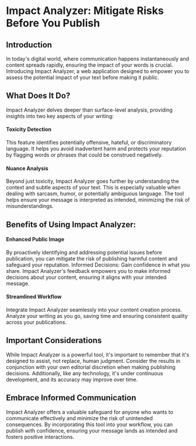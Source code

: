 # Impact Analyzer: Mitigate Risks Before You Publish
## Introduction

In today's digital world, where communication happens instantaneously and content spreads rapidly, ensuring the impact of your words is crucial. Introducing Impact Analyzer, a web application designed to empower you to assess the potential impact of your text before making it public.

## What Does It Do?

Impact Analyzer delves deeper than surface-level analysis, providing insights into two key aspects of your writing:

#### Toxicity Detection

This feature identifies potentially offensive, hateful, or discriminatory language. It helps you avoid inadvertent harm and protects your reputation by flagging words or phrases that could be construed negatively.

#### Nuance Analysis

Beyond just toxicity, Impact Analyzer goes further by understanding the context and subtle aspects of your text. This is especially valuable when dealing with sarcasm, humor, or potentially ambiguous language. The tool helps ensure your message is interpreted as intended, minimizing the risk of misunderstandings.

## Benefits of Using Impact Analyzer:

#### Enhanced Public Image
By proactively identifying and addressing potential issues before publication, you can mitigate the risk of publishing harmful content and safeguard your reputation.
Informed Decisions: Gain confidence in what you share. Impact Analyzer's feedback empowers you to make informed decisions about your content, ensuring it aligns with your intended message.
#### Streamlined Workflow
Integrate Impact Analyzer seamlessly into your content creation process. Analyze your writing as you go, saving time and ensuring consistent quality across your publications.

## Important Considerations

While Impact Analyzer is a powerful tool, it's important to remember that it's designed to assist, not replace, human judgment. Consider the results in conjunction with your own editorial discretion when making publishing decisions. Additionally, like any technology, it's under continuous development, and its accuracy may improve over time.

## Embrace Informed Communication

Impact Analyzer offers a valuable safeguard for anyone who wants to communicate effectively and minimize the risk of unintended consequences. By incorporating this tool into your workflow, you can publish with confidence, ensuring your message lands as intended and fosters positive interactions.
